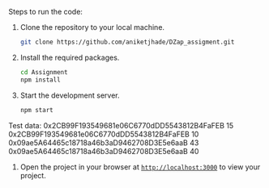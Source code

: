 Steps to run the code:

1. Clone the repository to your local machine.
    ```sh
    git clone https://github.com/aniketjhade/DZap_assigment.git
    ```

1. Install the required packages.
    ```sh
    cd Assignment
    npm install
    ```

1. Start the development server.
    ```sh
    npm start
    ```

Test data: 
0x2CB99F193549681e06C6770dDD5543812B4FaFEB 15
0x2CB99F193549681e06C6770dDD5543812B4FaFEB 10
0x09ae5A64465c18718a46b3aD9462708D3E5e6aaB 43
0x09ae5A64465c18718a46b3aD9462708D3E5e6aaB 40

1. Open the project in your browser at [`http://localhost:3000`](http://localhost:3000) to view your project.
